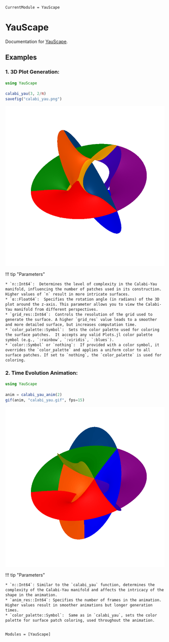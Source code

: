 ```@meta
CurrentModule = YauScape
```

# YauScape

Documentation for [YauScape](https://github.com/rice8y/YauScape.jl).

## Examples

### 1. 3D Plot Generation:

```julia
using YauScape

calabi_yau(3, 2/π)
savefig("calabi_yau.png")
```

![](assets/calabi_yau.png)

!!! tip "Parameters"
    
    * `n::Int64`:  Determines the level of complexity in the Calabi-Yau manifold, influencing the number of patches used in its construction. Higher values of `n` result in more intricate surfaces.
    * `α::Float64`:  Specifies the rotation angle (in radians) of the 3D plot around the z-axis. This parameter allows you to view the Calabi-Yau manifold from different perspectives.
    * `grid_res::Int64`:  Controls the resolution of the grid used to generate the surface. A higher `grid_res` value leads to a smoother and more detailed surface, but increases computation time.
    * `color_palette::Symbol`:  Sets the color palette used for coloring the surface patches.  It accepts any valid Plots.jl color palette symbol (e.g., `:rainbow`, `:viridis`, `:blues`).
    * `color::Symbol` or `nothing`:  If provided with a color symbol, it overrides the `color_palette` and applies a uniform color to all surface patches. If set to `nothing`, the `color_palette` is used for coloring.

### 2. Time Evolution Animation:

```julia
using YauScape

anim = calabi_yau_anim(2)
gif(anim, "calabi_yau.gif", fps=15)
```

![](assets/calabi_yau.gif)

!!! tip "Parameters"

    * `n::Int64`: Similar to the `calabi_yau` function, determines the complexity of the Calabi-Yau manifold and affects the intricacy of the shape in the animation.
    * `anim_res::Int64`: Specifies the number of frames in the animation. Higher values result in smoother animations but longer generation times.
    * `color_palette::Symbol`:  Same as in `calabi_yau`, sets the color palette for surface patch coloring, used throughout the animation.

```@index
```

```@autodocs
Modules = [YauScape]
```
